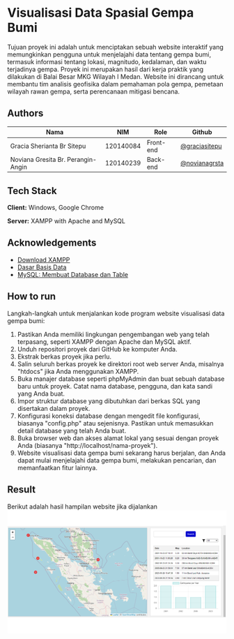 # Visualisasi Data Spasial Gempa Bumi

Tujuan proyek ini adalah untuk menciptakan sebuah website interaktif yang memungkinkan pengguna untuk menjelajahi data tentang gempa bumi, termasuk informasi tentang lokasi, magnitudo, kedalaman, dan waktu terjadinya gempa. Proyek ini merupakan hasil dari kerja praktik yang dilakukan di Balai Besar MKG Wilayah I Medan. Website ini dirancang untuk membantu tim analisis geofisika dalam pemahaman pola gempa, pemetaan wilayah rawan gempa, serta perencanaan mitigasi bencana.



## Authors

| Nama | NIM | Role | Github |
| ------- | ------- | ------- | ------- |
| Gracia Sherianta Br Sitepu    | 120140084    | Front-end    | [@graciasitepu](https://github.com/graciasitepu) |
| Noviana Gresita Br. Perangin-Angin    | 120140239       | Back-end     | [@novianagrsta](https://www.github.com/novianagrsta) |



## Tech Stack

**Client:** Windows, Google Chrome

**Server:** XAMPP with Apache and MySQL


## Acknowledgements

 - [Download XAMPP](https://www.apachefriends.org/download.html)
  - [Dasar Basis Data](https://repository.dinus.ac.id/docs/ajar/materi_1.pdf)
 - [MySQL: Membuat Database dan Table](https://codepolitan.com/blog/membuat-database-dan-tabel-di-mysql-5884222be38fa)


## How to run
Langkah-langkah untuk menjalankan kode program website visualisasi data gempa bumi:
1. Pastikan Anda memiliki lingkungan pengembangan web yang telah terpasang, seperti XAMPP dengan Apache dan MySQL aktif.
2. Unduh repositori proyek dari GitHub ke komputer Anda.
3. Ekstrak berkas proyek jika perlu.
4. Salin seluruh berkas proyek ke direktori root web server Anda, misalnya "htdocs" jika Anda menggunakan XAMPP.
5. Buka manajer database seperti phpMyAdmin dan buat sebuah database baru untuk proyek. Catat nama database, pengguna, dan kata sandi yang Anda buat.
6. Impor struktur database yang dibutuhkan dari berkas SQL yang disertakan dalam proyek.
7. Konfigurasi koneksi database dengan mengedit file konfigurasi, biasanya "config.php" atau sejenisnya. Pastikan untuk memasukkan detail database yang telah Anda buat.
8. Buka browser web dan akses alamat lokal yang sesuai dengan proyek Anda (biasanya "http://localhost/nama-proyek").
9. Website visualisasi data gempa bumi sekarang harus berjalan, dan Anda dapat mulai menjelajahi data gempa bumi, melakukan pencarian, dan memanfaatkan fitur lainnya.

## Result
Berikut adalah hasil hampilan website jika dijalankan
![Teks Alternatif](assets/img/result.png)
